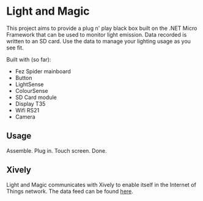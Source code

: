 # Light and Magic

This project aims to provide a plug n' play black box built on the .NET Micro Framework that can be used to monitor light emission. Data recorded is written to an SD card. Use the data to manage your lighting usage as you see fit.

Built with (so far):
* Fez Spider mainboard
* Button
* LightSense
* ColourSense
* SD Card module
* Display T35
* Wifi RS21
* Camera

## Usage
Assemble. Plug in. Touch screen. Done.

## Xively

Light and Magic communicates with Xively to enable itself in the Internet of Things network. The data feed can be found [here](https://xively.com/develop/f20rKr_j8v1rZmO-mMFp).

